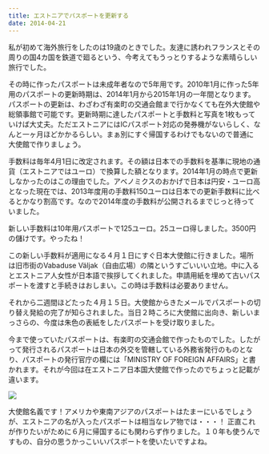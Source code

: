 ```yaml
---
title: エストニアでパスポートを更新する
date: 2014-04-21
---
```


私が初めて海外旅行をしたのは19歳のときでした。友達に誘われフランスとその周りの国4カ国を鉄道で廻るという、今考えてもうっとりするような素晴らしい旅行でした。

その時に作ったパスポートは未成年者なので5年用です。2010年1月に作った5年用のパスポートの更新時期は、2014年1月から2015年1月の一年間となります。パスポートの更新は、わざわざ有楽町の交通会館まで行かなくても在外大使館や総領事館で可能です。更新時期に達したパスポートと手数料と写真を1枚もっていけば大丈夫。ただエストニアにはICパスポート対応の発券機がないらしく、なんと一ヶ月ほどかかるらしい。まぁ別にすぐ帰国するわけでもないので普通に大使館で作りましょう。

手数料は毎年4月1日に改定されます。その額は日本での手数料を基準に現地の通貨（エストニアではユーロ）で換算した額となります。2014年1月の時点で更新しなかったのはこの理由でした。アベノミクスのおかげで日本は円安・ユーロ高となった現在では、2013年度用の手数料150ユーロは日本での更新手数料に比べるとかなり割高です。なので2014年度の手数料が公開されるまでじっと待っていました。

新しい手数料は10年用パスポートで125ユーロ。25ユーロ得しました。3500円の儲けです。やったね！

この新しい手数料が適用になる４月１日にすぐ日本大使館に行きました。場所は旧市街のVabaduse Väljak（自由広場）の隣というすごいいい立地。中に入るとエストニア人女性が日本語で挨拶してくれました。申請用紙を埋めて古いパスポートを渡すと手続きはおしまい。この時は手数料は必要ありません。

それから二週間ほどたった４月１５日。大使館からきたメールでパスポートの切り替え発給の完了が知らされました。当日２時ころに大使館に出向き、新しいまっさらの、今度は朱色の表紙をしたパスポートを受け取りました。

今まで使っていたパスポートは、有楽町の交通会館で作ったものでした。したがって発行されるパスポートは日本の外交を管轄している外務省発行のものとなり、パスポートの発行官庁の欄には「MINISTRY OF FOREIGN AFFAIRS」と書かれます。それが今回は在エストニア日本国大使館で作ったのでちょっと記載が違います。

![](https://img.xar.sh/13928548891_19afe4608b_z_d.jpg)

大使館名義です！アメリカや東南アジアのパスポートはたまーにいるでしょうが、エストニアの名が入ったパスポートは相当なレア物では・・・！
正直これが作りたいがために６月に帰国するにも関わらず作りました。１０年も使うんですもの、自分の思うかっこいいパスポートを使いたいですよね。
